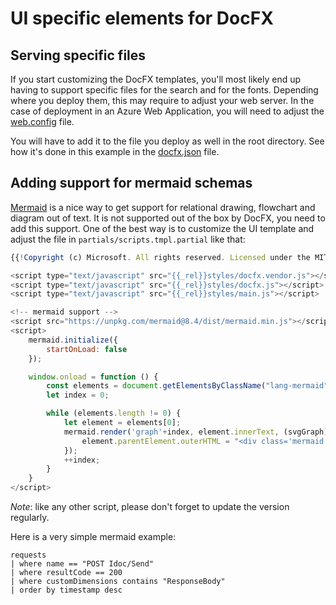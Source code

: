 # UI specific elements for DocFX

## Serving specific files

If you start customizing the DocFX templates, you'll most likely end up having to support specific files for the search and for the fonts. Depending where you deploy them, this may require to adjust your web server. In the case of deployment in an Azure Web Application, you will need to adjust the [web.config](../ui-specific/web.config) file.

You will have to add it to the file you deploy as well in the root directory. See how it's done in this example in the [docfx.json](../docfx.json) file.

## Adding support for mermaid schemas

[Mermaid](https://github.com/mermaid-js/mermaid) is a nice way to get support for relational drawing, flowchart and diagram out of text. It is not supported out of the box by DocFX, you need to add this support. One of the best way is to customize the UI template and adjust the file in `partials/scripts.tmpl.partial` like that:

```js
{{!Copyright (c) Microsoft. All rights reserved. Licensed under the MIT license. See LICENSE file in the project root for full license information.}}

<script type="text/javascript" src="{{_rel}}styles/docfx.vendor.js"></script>
<script type="text/javascript" src="{{_rel}}styles/docfx.js"></script>
<script type="text/javascript" src="{{_rel}}styles/main.js"></script>

<!-- mermaid support -->
<script src="https://unpkg.com/mermaid@8.4/dist/mermaid.min.js"></script>
<script>
    mermaid.initialize({
        startOnLoad: false
    });

    window.onload = function () {
        const elements = document.getElementsByClassName("lang-mermaid");
        let index = 0;

        while (elements.length != 0) {
            let element = elements[0];
            mermaid.render('graph'+index, element.innerText, (svgGraph) => {                    
                element.parentElement.outerHTML = "<div class='mermaid'>" + svgGraph + "</div>";
            });
            ++index;
        }
    }
</script>
```

*Note*: like any other script, please don't forget to update the version regularly.

Here is a very simple mermaid example:

```mermaid
requests
| where name == "POST Idoc/Send"
| where resultCode == 200
| where customDimensions contains "ResponseBody"
| order by timestamp desc
```
